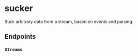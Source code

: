 # sucker
Suck arbitrary data from a stream, based on events and parsing.

## Endpoints

### `Streams`